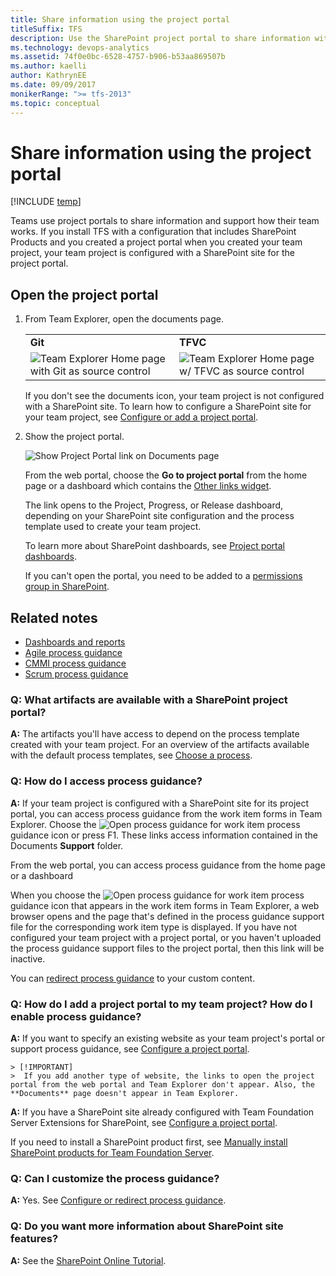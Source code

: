 ```yaml
---
title: Share information using the project portal
titleSuffix: TFS
description: Use the SharePoint project portal to share information with your team
ms.technology: devops-analytics
ms.assetid: 74f0e0bc-6528-4757-b906-b53aa869507b
ms.author: kaelli
author: KathrynEE
ms.date: 09/09/2017
monikerRange: ">= tfs-2013"
ms.topic: conceptual
---
```


# Share information using the project portal

[!INCLUDE [temp](../includes/tfs-sharepoint-version.md)]

Teams use project portals to share information and support how their team works. If you install TFS with a configuration that includes SharePoint Products and you created a project portal when you created your team project, your team project is configured with a SharePoint site for the project portal.

## Open the project portal

1. From Team Explorer, open the documents page.

   <table>
   <tbody valign="top">
   <tr>
   <td><strong>Git</strong></td>
   <td><strong>TFVC</strong></td>
   </tr>
   <tr>
   <td><img src="media/alm_te_githome.png" alt="Team Explorer Home page with Git as source control" title="ALM_TE_GitHome"/></td>
   <td><img src="media/tracking_teamproject.png" alt="Team Explorer Home page w&#47; TFVC as source control" title="Tracking_TeamProject"/></td>
   </tr>
   </tbody>
   </table> 
    
    If you don't see the documents icon, your team project is not configured with a SharePoint site. To learn how to configure a SharePoint site for your team project, see [Configure or add a project portal](../../project/configure-or-add-a-project-portal.md).

2. Show the project portal.

   ![Show Project Portal link on Documents page](media/alm_pg_showprojectportal.png "ALM_PG_ShowProjectPortal")

   From the web portal, choose the **Go to project portal** from the home page or a dashboard which contains the [Other links widget](../widget-catalog.md).

   The link opens to the Project, Progress, or Release dashboard, depending on your SharePoint site configuration and the process template used to create your team project.

   To learn more about SharePoint dashboards, see [Project portal dashboards](project-portal-dashboards.md).

   If you can't open the portal, you need to be added to a [permissions group in SharePoint](../../organizations/security/set-sharepoint-permissions.md).

## Related notes

- [Dashboards and reports](../overview.md)
- [Agile process guidance](../../boards/work-items/guidance/agile-process.md)
- [CMMI process guidance](../../boards/work-items/guidance/cmmi-process.md)
- [Scrum process guidance](../../boards/work-items/guidance/scrum-process.md)

### Q: What artifacts are available with a SharePoint project portal?

**A:** The artifacts you'll have access to depend on the process template created with your team project. For an overview of the artifacts available with the default process templates, see [Choose a process](../../boards/work-items/guidance/choose-process.md).

### Q: How do I access process guidance?

**A:** If your team project is configured with a SharePoint site for its project portal, you can access process guidance from the work item forms in Team Explorer. Choose the ![Open process guidance for work item](media/processguidance_wi_icon.png "ProcessGuidance_WI_Icon") process guidance icon or press F1. These links access information contained in the Documents **Support** folder.

From the web portal, you can access process guidance from the home page or a dashboard

When you choose the ![Open process guidance for work item](media/processguidance_wi_icon.png "ProcessGuidance_WI_Icon") process guidance icon that appears in the work item forms in Team Explorer, a web browser opens and the page that's defined in the process guidance support file for the corresponding work item type is displayed. If you have not configured your team project with a project portal, or you haven't uploaded the process guidance support files to the project portal, then this link will be inactive.

You can [redirect process guidance](../../project/configure-or-redirect-process-guidance.md) to your custom content.

<a name="addportal"></a>

### Q: How do I add a project portal to my team project? How do I enable process guidance?

**A:** If you want to specify an existing website as your team project's portal or support process guidance, see [Configure a project portal](../../project/configure-or-add-a-project-portal.md).

    > [!IMPORTANT]
    >  If you add another type of website, the links to open the project portal from the web portal and Team Explorer don't appear. Also, the **Documents** page doesn't appear in Team Explorer.

**A:** If you have a SharePoint site already configured with Team Foundation Server Extensions for SharePoint, see [Configure a project portal](../../project/configure-or-add-a-project-portal.md).

If you need to install a SharePoint product first, see [Manually install SharePoint products for Team Foundation Server](/azure/devops/server/install/sharepoint/install-sharepoint).

### Q: Can I customize the process guidance?

**A:** Yes. See [Configure or redirect process guidance](../../project/configure-or-redirect-process-guidance.md).

### Q: Do you want more information about SharePoint site features?

**A:** See the [SharePoint Online Tutorial](https://office.microsoft.com/sharepoint-server-help/sharepoint-pages-i-an-introduction-RZ101837217.aspx?CTT=1).
